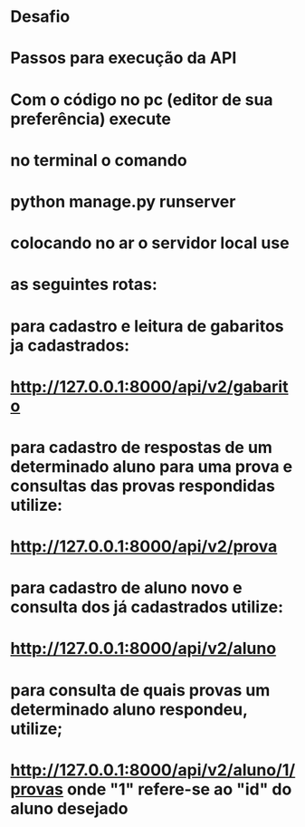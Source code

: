 # Desafio
# Passos para execução da API
# Com o código no pc (editor de sua preferência) execute
# no terminal o comando
# python manage.py runserver
# colocando no ar o servidor local use
# as seguintes rotas:

# para cadastro e leitura de gabaritos ja cadastrados:
#  http://127.0.0.1:8000/api/v2/gabarito

# para cadastro de respostas de um determinado aluno para uma prova e consultas das provas respondidas  utilize:
# http://127.0.0.1:8000/api/v2/prova

# para cadastro de aluno novo e consulta dos já cadastrados utilize:
# http://127.0.0.1:8000/api/v2/aluno

# para consulta de quais provas um determinado aluno respondeu, utilize;
#  http://127.0.0.1:8000/api/v2/aluno/1/provas  onde "1" refere-se ao "id" do aluno desejado
